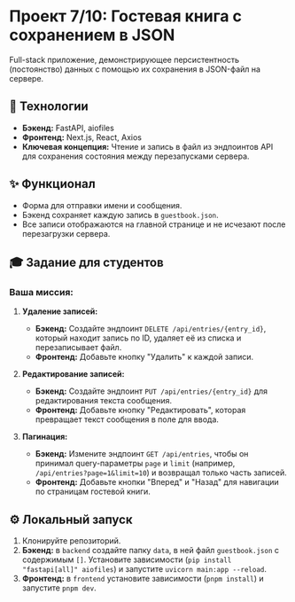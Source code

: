 # Проект 7/10: Гостевая книга с сохранением в JSON

Full-stack приложение, демонстрирующее персистентность (постоянство) данных с помощью их сохранения в JSON-файл на сервере.

## 🚀 Технологии

* **Бэкенд:** FastAPI, aiofiles
* **Фронтенд:** Next.js, React, Axios
* **Ключевая концепция:** Чтение и запись в файл из эндпоинтов API для сохранения состояния между перезапусками сервера.

## ✨ Функционал

* Форма для отправки имени и сообщения.
* Бэкенд сохраняет каждую запись в `guestbook.json`.
* Все записи отображаются на главной странице и не исчезают после перезагрузки сервера.

## 🎓 Задание для студентов

### Ваша миссия:

1.  **Удаление записей:**
    * **Бэкенд:** Создайте эндпоинт `DELETE /api/entries/{entry_id}`, который находит запись по ID, удаляет её из списка и перезаписывает файл.
    * **Фронтенд:** Добавьте кнопку "Удалить" к каждой записи.

2.  **Редактирование записей:**
    * **Бэкенд:** Создайте эндпоинт `PUT /api/entries/{entry_id}` для редактирования текста сообщения.
    * **Фронтенд:** Добавьте кнопку "Редактировать", которая превращает текст сообщения в поле для ввода.

3.  **Пагинация:**
    * **Бэкенд:** Измените эндпоинт `GET /api/entries`, чтобы он принимал query-параметры `page` и `limit` (например, `/api/entries?page=1&limit=10`) и возвращал только часть записей.
    * **Фронтенд:** Добавьте кнопки "Вперед" и "Назад" для навигации по страницам гостевой книги.

## ⚙️ Локальный запуск

1.  Клонируйте репозиторий.
2.  **Бэкенд:** в `backend` создайте папку `data`, в ней файл `guestbook.json` с содержимым `[]`. Установите зависимости (`pip install "fastapi[all]" aiofiles`) и запустите `uvicorn main:app --reload`.
3.  **Фронтенд:** в `frontend` установите зависимости (`pnpm install`) и запустите `pnpm dev`.